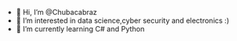 - 👋 Hi, I’m @Chubacabraz
- 👀 I’m interested in data science,cyber security and electronics :)
- 🌱 I’m currently learning C# and Python
<!--- 💞️ I’m looking to collaborate on 
- 📫 How to reach me ... --->

<!---
Chubacabraz/Chubacabraz is a ✨ special ✨ repository because its `README.md` (this file) appears on your GitHub profile.
You can click the Preview link to take a look at your changes.
--->
